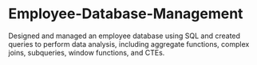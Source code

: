 # Employee-Database-Management
Designed and managed an employee database using SQL and created queries to perform data analysis, including aggregate functions, complex joins, subqueries, window functions, and CTEs.
